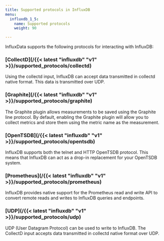 ```yaml
---
title: Supported protocols in InfluxDB
menu:
  influxdb_1_5:
    name: Supported protocols
    weight: 90

---
```



InfluxData supports the following protocols for interacting with InfluxDB:

### [CollectD](/{{< latest "influxdb" "v1" >}}/supported_protocols/collectd)
Using the collectd input, InfluxDB can accept data transmitted in collectd native format. This data is transmitted over UDP.

### [Graphite](/{{< latest "influxdb" "v1" >}}/supported_protocols/graphite)
The Graphite plugin allows measurements to be saved using the Graphite line protocol. By default, enabling the Graphite plugin will allow you to collect metrics and store them using the metric name as the measurement.

### [OpenTSDB](/{{< latest "influxdb" "v1" >}}/supported_protocols/opentsdb)
InfluxDB supports both the telnet and HTTP OpenTSDB protocol.
This means that InfluxDB can act as a drop-in replacement for your OpenTSDB system.

### [Prometheus](/{{< latest "influxdb" "v1" >}}/supported_protocols/prometheus)
InfluxDB provides native support for the Prometheus read and write API to convert remote reads and writes to InfluxDB queries and endpoints.

### [UDP](/{{< latest "influxdb" "v1" >}}/supported_protocols/udp)
UDP (User Datagram Protocol) can be used to write to InfluxDB. The CollectD input accepts data transmitted in collectd native format over UDP.
